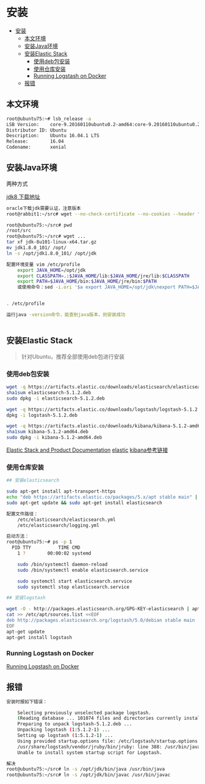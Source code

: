 
# 安装

<!-- TOC -->

- [安装](#安装)
    - [本文环境](#本文环境)
    - [安装Java环境](#安装java环境)
    - [安装Elastic Stack](#安装elastic-stack)
        - [使用deb包安装](#使用deb包安装)
        - [使用仓库安装](#使用仓库安装)
        - [Running Logstash on Docker](#running-logstash-on-docker)
    - [报错](#报错)

<!-- /TOC -->

## 本文环境

```bash
root@ubuntu75:~# lsb_release -a
LSB Version:    core-9.20160110ubuntu0.2-amd64:core-9.20160110ubuntu0.2-noarch:security-9.20160110ubuntu0.2-amd64:security-9.20160110ubuntu0.2-noarch
Distributor ID: Ubuntu
Description:    Ubuntu 16.04.1 LTS
Release:        16.04
Codename:       xenial
```

## 安装Java环境

两种方式

[jdk8 下载地址](http://www.oracle.com/technetwork/java/javase/downloads/jdk8-downloads-2133151.html)

```bash
oracle下载jdk需要认证，注意版本
root@rabbit1:~/src# wget --no-check-certificate --no-cookies --header "Cookie: oraclelicense=accept-securebackup-cookie" http://download.oracle.com/otn-pub/java/jdk/8u101-b13/jdk-8u101-linux-x64.tar.gz  

root@ubuntu75:~/src# pwd
/root/src
root@ubuntu75:~/src# wget ...
tar xf jdk-8u101-linux-x64.tar.gz
mv jdk1.8.0_101/ /opt/
ln -s /opt/jdk1.8.0_101/ /opt/jdk

配置环境变量 vim /etc/profile
    export JAVA_HOME=/opt/jdk
    export CLASSPATH=.:$JAVA_HOME/lib:$JAVA_HOME/jre/lib:$CLASSPATH
    export PATH=$JAVA_HOME/bin:$JAVA_HOME/jre/bin:$PATH
    或使用命令：sed -i.ori '$a export JAVA_HOME=/opt/jdk\nexport PATH=$JAVA_HOME/bin:$JAVA_HOME/jre/bin:$PATH\nexport CLASSPATH=.$CLASSPATH:$JAVA_HOME/lib:$JAVA_HOME/jre/lib:$JAVA_HOME/lib/tools.jar' /etc/profile


. /etc/profile

运行java -version命令，能查到java版本，则安装成功



```

## 安装Elastic Stack

> 针对Ubuntu，推荐全部使用deb包进行安装

### 使用deb包安装


```bash
wget -q https://artifacts.elastic.co/downloads/elasticsearch/elasticsearch-5.1.2.deb &
sha1sum elasticsearch-5.1.2.deb 
sudo dpkg -i elasticsearch-5.1.2.deb

wget -q https://artifacts.elastic.co/downloads/logstash/logstash-5.1.2.deb &
dpkg -i logstash-5.1.2.deb

wget -q https://artifacts.elastic.co/downloads/kibana/kibana-5.1.2-amd64.deb &
sha1sum kibana-5.1.2-amd64.deb 
sudo dpkg -i kibana-5.1.2-amd64.deb
```

[Elastic Stack and Product Documentation](https://www.elastic.co/guide/index.html)
[elastic](https://www.elastic.co/guide/en/kibana/current/deb.html)
[kibana参考链接](https://www.elastic.co/guide/en/kibana/current/deb.html)

### 使用仓库安装

```bash
## 安装elasticsearch

sudo apt-get install apt-transport-https
echo "deb https://artifacts.elastic.co/packages/5.x/apt stable main" | sudo tee -a /etc/apt/sources.list.d/elastic-5.x.list
sudo apt-get update && sudo apt-get install elasticsearch

配置文件路径：
    /etc/elasticsearch/elasticsearch.yml
    /etc/elasticsearch/logging.yml

启动方法：
root@ubuntu75:~# ps -p 1
  PID TTY          TIME CMD
    1 ?        00:00:02 systemd

    sudo /bin/systemctl daemon-reload
    sudo /bin/systemctl enable elasticsearch.service

    sudo systemctl start elasticsearch.service
    sudo systemctl stop elasticsearch.service

## 安装logstash

wget -O - http://packages.elasticsearch.org/GPG-KEY-elasticsearch | apt-key add -
cat >> /etc/apt/sources.list <<EOF
deb http://packages.elasticsearch.org/logstash/5.0/debian stable main
EOF
apt-get update
apt-get install logstash
```


### Running Logstash on Docker

[Running Logstash on Docker](https://www.elastic.co/guide/en/logstash/current/docker.html)

## 报错

```bash
安装时报如下错误：

    Selecting previously unselected package logstash.
    (Reading database ... 101074 files and directories currently installed.)
    Preparing to unpack logstash-5.1.2.deb ...
    Unpacking logstash (1:5.1.2-1) ...
    Setting up logstash (1:5.1.2-1) ...
    Using provided startup.options file: /etc/logstash/startup.options
    /usr/share/logstash/vendor/jruby/bin/jruby: line 388: /usr/bin/java: No such file or directory
    Unable to install system startup script for Logstash.

解决
root@ubuntu75:~/src# ln -s /opt/jdk/bin/java /usr/bin/java
root@ubuntu75:~/src# ln -s /opt/jdk/bin/javac /usr/bin/javac
```